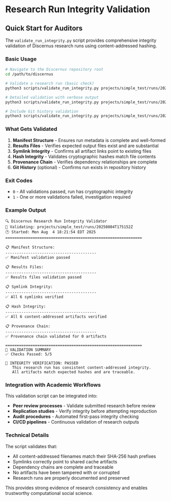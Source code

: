 # Research Run Integrity Validation

## Quick Start for Auditors

The `validate_run_integrity.py` script provides comprehensive integrity validation of Discernus research runs using content-addressed hashing.

### Basic Usage

```bash
# Navigate to the Discernus repository root
cd /path/to/discernus

# Validate a research run (basic check)
python3 scripts/validate_run_integrity.py projects/simple_test/runs/20250804T175152Z

# Detailed validation with verbose output
python3 scripts/validate_run_integrity.py projects/simple_test/runs/20250804T175152Z --verbose

# Include Git history validation
python3 scripts/validate_run_integrity.py projects/simple_test/runs/20250804T175152Z --check-git
```

### What Gets Validated

1. **Manifest Structure** - Ensures run metadata is complete and well-formed
2. **Results Files** - Verifies expected output files exist and are substantial
3. **Symlink Integrity** - Confirms all artifact links point to existing files
4. **Hash Integrity** - Validates cryptographic hashes match file contents
5. **Provenance Chain** - Verifies dependency relationships are complete
6. **Git History** (optional) - Confirms run exists in repository history

### Exit Codes

- `0` - All validations passed, run has cryptographic integrity
- `1` - One or more validations failed, investigation required

### Example Output

```
🔍 Discernus Research Run Integrity Validator
📁 Validating: projects/simple_test/runs/20250804T175152Z
🕐 Started: Mon Aug  4 18:21:54 EDT 2025
============================================================

📋 Manifest Structure:
----------------------------------------
✅ Manifest validation passed

📋 Results Files:
----------------------------------------
✅ Results files validation passed

📋 Symlink Integrity:
----------------------------------------
✅ All 6 symlinks verified

📋 Hash Integrity:
----------------------------------------
✅ All 6 content-addressed artifacts verified

📋 Provenance Chain:
----------------------------------------
✅ Provenance chain validated for 0 artifacts

============================================================
🎯 VALIDATION SUMMARY
✅ Checks Passed: 5/5

🎉 INTEGRITY VERIFICATION: PASSED
   This research run has consistent content-addressed integrity.
   All artifacts match expected hashes and are traceable.
```

### Integration with Academic Workflows

This validation script can be integrated into:
- **Peer review processes** - Validate submitted research before review
- **Replication studies** - Verify integrity before attempting reproduction
- **Audit procedures** - Automated first-pass integrity checking
- **CI/CD pipelines** - Continuous validation of research outputs

### Technical Details

The script validates that:
- All content-addressed filenames match their SHA-256 hash prefixes
- Symlinks correctly point to shared cache artifacts
- Dependency chains are complete and traceable
- No artifacts have been tampered with or corrupted
- Research runs are properly documented and preserved

This provides strong evidence of research consistency and enables trustworthy computational social science.